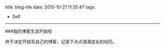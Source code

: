 title: blog-life
date: 2015-10-21 11:35:47
tags: 
 - Self
---
###我的博客生涯开始啦

终于决定开始写自己的博客，记录下点点滴滴成长的经历。